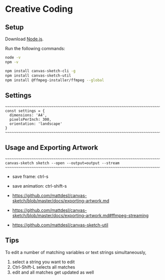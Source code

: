 # Creative Coding

## Setup

Download [Node.js](https://nodejs.org/en/download/).

Run the following commands:

``` bash
node -v
npm -v

npm install canvas-sketch-cli -g
npm install canvas-sketch-util
npm install @ffmpeg-installer/ffmpeg --global
```

## Settings

    ~~~~~~~~~~~~~~~~~~~~~~~~~~~~~~~~~~~~~~~~~~~~~~~~~~~~~~~~~~~~~~~~~~~~~~~~~~~~~~~~~~~~~~~~~~
    const settings = {
      dimensions: 'A4',
      pixelsPerInch: 300,
      orientation: 'landscape'
    }
    ~~~~~~~~~~~~~~~~~~~~~~~~~~~~~~~~~~~~~~~~~~~~~~~~~~~~~~~~~~~~~~~~~~~~~~~~~~~~~~~~~~~~~~~~~~

## Usage and Exporting Artwork

    ~~~~~~~~~~~~~~~~~~~~~~~~~~~~~~~~~~~~~~~~~~~~~~~~~~~~~~~~~~~~~~~~~~~~~~~~~~~~~~~~~~~~~~~~~~
    canvas-sketch sketch --open --output=output --stream
    ~~~~~~~~~~~~~~~~~~~~~~~~~~~~~~~~~~~~~~~~~~~~~~~~~~~~~~~~~~~~~~~~~~~~~~~~~~~~~~~~~~~~~~~~~~

  - save frame: ctrl-s
  - save animation: ctrl-shift-s

  - https://github.com/mattdesl/canvas-sketch/blob/master/docs/exporting-artwork.md
  - https://github.com/mattdesl/canvas-sketch/blob/master/docs/exporting-artwork.md#ffmpeg-streaming
  - https://github.com/mattdesl/canvas-sketch-util

## Tips

To edit a number of matching variables or text strings simultaneously,

  1) select a string you want to edit
  2) Ctrl-Shift-L selects all matches
  3) edit and all matches get updated as well

